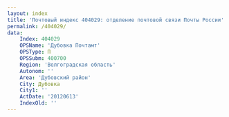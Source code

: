```yaml
---
layout: index
title: 'Почтовый индекс 404029: отделение почтовой связи Почты России'
permalink: /404029/
data:
    Index: 404029
    OPSName: 'Дубовка Почтамт'
    OPSType: П
    OPSSubm: 400700
    Region: 'Волгоградская область'
    Autonom: ''
    Area: 'Дубовский район'
    City: Дубовка
    City1: ''
    ActDate: '20120613'
    IndexOld: ''
---
```

